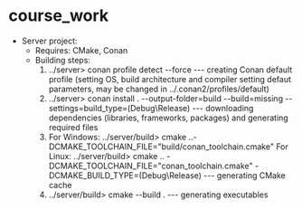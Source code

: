 # course_work

- Server project:
   - Requires: CMake, Conan 
   - Building steps:
        1. ../server> conan profile detect --force --- creating Conan default profile (setting OS, build architecture and compiler setting defaut parameters, may be changed in ../.conan2/profiles/default)
        2. ../server> conan install . --output-folder=build --build=missing --settings=build_type=(Debug\Release) --- downloading dependencies (libraries, frameworks, packages) and generating required files
        3. For Windows: ../server/build> cmake ..-DCMAKE_TOOLCHAIN_FILE="build/conan_toolchain.cmake" 
           For Linux: ../server/build> cmake .. -DCMAKE_TOOLCHAIN_FILE="conan_toolchain.cmake" -DCMAKE_BUILD_TYPE=(Debug\Release) --- generating CMake cache
        4. ../server/build> cmake --build . --- generating executables
